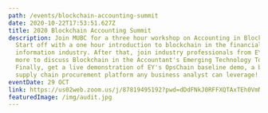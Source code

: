 ```yaml
---
path: /events/blockchain-accounting-summit
date: 2020-10-22T17:53:51.627Z
title: 2020 Blockchain Accounting Summit
description: Join MUBC for a three hour workshop on Accounting in Blockhain!
  Start off with a one hour introduction to blockchain in the financial
  information industry. After that, join industry professionals from EY, PwC and
  more to discuss Blockchain in the Accountant's Emerging Technology Toolbox!
  Finally, get a live demonstration of EY's OpsChain baseline demo, a blockchain
  supply chain procurement platform any business analyst can leverage!
eventDate: 29 OCT
link: https://us02web.zoom.us/j/87819495192?pwd=dDdFNkJ0RFFXQTAxTEh0VmNoWTJOQT09
featuredImage: /img/audit.jpg
---
```

